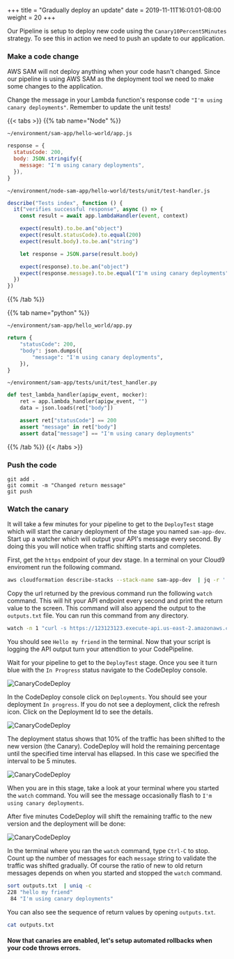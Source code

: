 +++
title = "Gradually deploy an update"
date = 2019-11-11T16:01:01-08:00
weight = 20
+++

Our Pipeline is setup to deploy new code using the `Canary10Percent5Minutes` strategy. To see this
in action we need to push an update to our application.

### Make a code change

AWS SAM will not deploy anything when your code hasn't changed. Since our pipeline is using AWS SAM
as the deployment tool we need to make some changes to the application.

Change the message in your Lambda function's response code `"I'm using canary deployments"`.
Remember to update the unit tests!

{{< tabs >}}
{{% tab name="Node" %}}

`~/environment/sam-app/hello-world/app.js`

```javascript
response = {
  statusCode: 200,
  body: JSON.stringify({
    message: "I'm using canary deployments",
  }),
}
```

`~/environment/node-sam-app/hello-world/tests/unit/test-handler.js `

```javascript
describe("Tests index", function () {
  it("verifies successful response", async () => {
    const result = await app.lambdaHandler(event, context)

    expect(result).to.be.an("object")
    expect(result.statusCode).to.equal(200)
    expect(result.body).to.be.an("string")

    let response = JSON.parse(result.body)

    expect(response).to.be.an("object")
    expect(response.message).to.be.equal("I'm using canary deployments")
  })
})
```

{{% /tab %}}

{{% tab name="python" %}}

`~/environment/sam-app/hello_world/app.py `

```python
return {
    "statusCode": 200,
    "body": json.dumps({
        "message": "I'm using canary deployments",
    }),
}
```

`~/environment/sam-app/tests/unit/test_handler.py`

```python
def test_lambda_handler(apigw_event, mocker):
    ret = app.lambda_handler(apigw_event, "")
    data = json.loads(ret["body"])

    assert ret["statusCode"] == 200
    assert "message" in ret["body"]
    assert data["message"] == "I'm using canary deployments"
```

{{% /tab %}}
{{< /tabs >}}

### Push the code

```
git add .
git commit -m "Changed return message"
git push
```

### Watch the canary

It will take a few minutes for your pipeline to get to the `DeployTest` stage which will start the
canary deployment of the stage you named `sam-app-dev`. Start up a watcher which will output your
API's message every second. By doing this you will notice when traffic shifting starts and
completes.

First, get the `https` endpoint of your dev stage. In a terminal on your Cloud9 enviroment run the
following command.

```bash
aws cloudformation describe-stacks --stack-name sam-app-dev  | jq -r '.Stacks[].Outputs[].OutputValue | select(startswith("https://"))'
```

Copy the url returned by the previous command run the following `watch` command. This will hit your
API endpoint every second and print the return value to the screen. This command will also append
the output to the `outputs.txt` file. You can run this command from any directory.

```bash
watch -n 1 "curl -s https://123123123.execute-api.us-east-2.amazonaws.com/Prod/hello/ | jq '.message' 2>&1 | tee -a outputs.txt"
```

You should see `Hello my friend` in the terminal. Now that your script is logging the API output turn
your attendtion to your CodePipeline.

Wait for your pipeline to get to the `DeployTest` stage. Once you see it turn blue with
the `In Progress` status navigate to the CodeDeploy console.

![CanaryCodeDeploy](/images/screenshot-canary-codedeploy-00.png)

In the CodeDeploy console click on `Deployments`. You should see your deployment `In progress`. If
you do not see a deployment, click the refresh icon. Click on the Deployment Id to see the details.

![CanaryCodeDeploy](/images/screenshot-canary-codedeploy-0.png)

The deployment status shows that 10% of the traffic has been shifted to the new version (the
Canary). CodeDeploy will hold the remaining percentage until the specified time interval has
ellapsed. In this case we specified the interval to be 5 minutes.

![CanaryCodeDeploy](/images/screenshot-canary-codedeploy-1.png)

When you are in this stage, take a look at your terminal where you started the `watch` command. You
will see the message occasionally flash to `I'm using canary deployments`.

After five minutes CodeDeploy will shift the remaining traffic to the new version and the deployment
will be done:

![CanaryCodeDeploy](/images/screenshot-canary-codedeploy-2.png)

In the terminal where you ran the `watch` command, type `Ctrl-C` to stop. Count up the number of
messages for each `message` string to validate the traffic was shifted gradually. Of course the
ratio of new to old return messages depends on when you started and stopped the `watch` command.

```bash
sort outputs.txt  | uniq -c
228 "hello my friend"
 84 "I'm using canary deployments"
```

You can also see the sequence of return values by opening `outputs.txt`.

```bash
cat outputs.txt
```

#### Now that canaries are enabled, let's setup automated rollbacks when your code throws errors.
